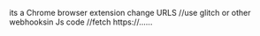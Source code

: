 its a Chrome browser extension
change URLS //use glitch or other webhooksin Js code //fetch https://......
